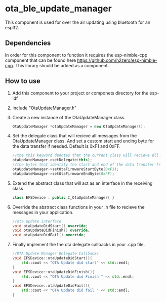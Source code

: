 # ota_ble_update_manager

This component is used for over the air updating using bluetooth for an esp32.



## Dependencies

In order for this component to function it requires the esp-nimble-cpp component that can be found here https://github.com/h2zero/esp-nimble-cpp. This library should be added as a component. 


## How to use 

1. Add this component to your project or componets directory for the esp-idf 
2. Include "OtaUpdateManager.h" 
3. Create a new instance of the OtaUpdateManager class. 
    ```c++ 
    OtaUpdateManager *otaUpdateManager = new OtaUpdateManager();
    ```
4. Set the delegate class that will recieve all messages from the OtaUpdateManager class. And set a custom start and ending byte for the data transfer if needed. Default is 0xF1 and 0xFF.

    ```c++
    //the this keyword denotes that the current class will recieve all messages
    otaUpdateManager->setDelegate(this);
    //the bytes that identify the start and end of the data transfer from the sending device.
    otaUpdateManager->setOtaFirmwareStartByte(0xF1);
    otaUpdateManager->setOtaFirmwareEndByte(0xFF);
    ```

5. Extend the abstract class that will act as an interface in the receiving class

    ```c++
    class EFSDevice : public I_OtaUpdateManager{ }
    ```

6. Override the abstract class functions in your .h file to recieve the messages in your application. 

    ```c++
    //ota update interface 
    void otaUpdateDidStart() override;
    void otaUpdateDidFinish() override;
    void otaUpdateDidFail() override;
    ```

7. Finally implement the the ota delegate callbacks in your .cpp file. 

    ```c++
    //OTA Update Manager Delegate Callbacks
    void EFSDevice::otaUpdateDidStart(){
        std::cout << "OTA Update did start" << std::endl;
    }
    void EFSDevice::otaUpdateDidFinish(){
        std::cout << "OTA Update did Finish " << std::endl;
    }
    void EFSDevice::otaUpdateDidFail(){
        std::cout << "OTA Update did fail " << std::endl;
    }
    ```




